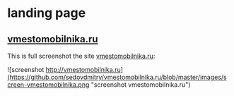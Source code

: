 # landing page

## [vmestomobilnika.ru](http://vmestomobilnika.ru "Xiaomi Mi Band")

This is full screenshot the site [vmestomobilnika.ru](http://vmestomobilnika.ru "Xiaomi Mi Band"):

![screenshot http://vmestomobilnika.ru](https://github.com/sedovdmitry/vmestomobilnika.ru/blob/master/images/screen-vmestomobilnika.png "screenshot vmestomobilnika.ru")
